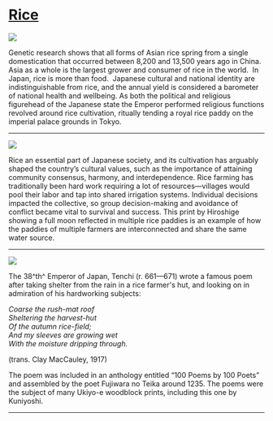 # [Rice ](http://artstories.artsmia.org/#/stories/594)

![](http://cdn.dx.artsmia.org/thumbs/tn_2014_TDX_MIAArtStories_163.jpg)

Genetic research shows that all forms of Asian rice spring from a single domestication that occurred between 8,200 and 13,500 years ago in China. Asia as a whole is the largest grower and consumer of rice in the world.  In Japan, rice is more than food.  Japanese cultural and national identity are indistinguishable from rice, and the annual yield is considered a barometer of national health and wellbeing. As both the political and religious figurehead of the Japanese state the Emperor performed religious functions revolved around rice cultivation, ritually tending a royal rice paddy on the imperial palace grounds in Tokyo.

---

![](http://cdn.dx.artsmia.org/thumbs/tn_mia_34020a.jpg)

Rice an essential part of Japanese society, and its cultivation has arguably shaped the country’s cultural values, such as the importance of attaining community consensus, harmony, and interdependence. Rice farming has traditionally been hard work requiring a lot of resources—villages would pool their labor and tap into shared irrigation systems. Individual decisions impacted the collective, so group decision-making and avoidance of conflict became vital to survival and success. This print by Hiroshige showing a full moon reflected in multiple rice paddies is an example of how the paddies of multiple farmers are interconnected and share the same water source.

---

![](http://cdn.dx.artsmia.org/thumbs/tn_mia_37568a.jpg)

The 38^th^ Emperor of Japan, Tenchi (r. 661—671) wrote a famous poem after taking shelter from the rain in a rice farmer's hut, and looking on in admiration of his hardworking subjects:

*Coarse the rush-mat roof\
Sheltering the harvest-hut\
Of the autumn rice-field;\
And my sleeves are growing wet\
With the moisture dripping through.*

(trans. Clay MacCauley, 1917)

The poem was included in an anthology entitled “100 Poems by 100 Poets” and assembled by the poet Fujiwara no Teika around 1235. The poems were the subject of many Ukiyo-e woodblock prints, including this one by Kuniyoshi.

---
